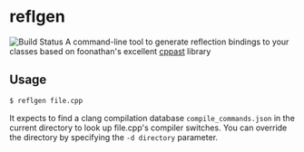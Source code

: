 # reflgen

![Build Status](https://chibidev.visualstudio.com/b6382831-a06f-40c7-9641-6747bdf14803/_apis/build/status/1)
A command-line tool to generate reflection bindings to your classes based on foonathan's excellent [cppast](https://github.com/foonathan/cppast) library

## Usage

```bash
$ reflgen file.cpp
```

It expects to find a clang compilation database ``compile_commands.json`` in the current directory to look up file.cpp's compiler switches. You can override the directory by specifying the ``-d directory`` parameter.
